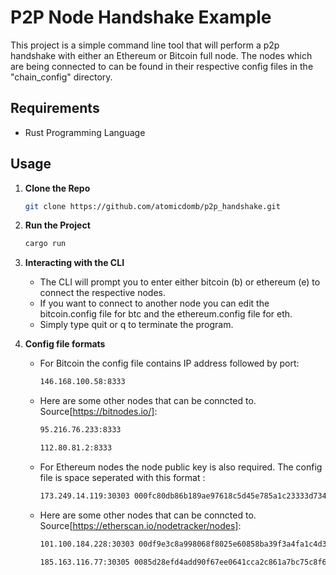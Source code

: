 # P2P Node Handshake Example

This project is a simple command line tool that will perform a p2p handshake with either an Ethereum or Bitcoin full node. The nodes which are being connected to can be found in their respective config files in the "chain_config" directory.

## Requirements
- Rust Programming Language

## Usage

1. **Clone the Repo**
   ```bash
   git clone https://github.com/atomicdomb/p2p_handshake.git
   ```

2. **Run the Project**
   ```bash
   cargo run
   ```

3. **Interacting with the CLI**
	- The CLI will prompt you to enter either bitcoin (b) or ethereum (e) to connect the respective nodes.
	- If you want to connect to another node you can edit the bitcoin.config file for btc and the ethereum.config file for eth.
	- Simply type quit or q to terminate the program.
	
4. **Config file formats**
	- For Bitcoin the config file contains IP address followed by port:
	
		```bash
		146.168.100.58:8333
  		```

	- Here are some other nodes that can be conncted to. Source[https://bitnodes.io/]:
  
		```bash
		95.216.76.233:8333
  		```
  		```bash
		112.80.81.2:8333
  		```

	- For Ethereum nodes the node public key is also required. The config file is space seperated with this format <NodeIP> <NodePubKey>:
	
		```bash
  		173.249.14.119:30303 000fc80db86b189ae97618c5d45e785a1c23333d73488635fc6057ee18436adbad789bb7f032eb675e50bf6b9dffb6e3aa22688d70bc84aa422bb26062feb4e1a5
  		```

	- Here are some other nodes that can be conncted to. Source[https://etherscan.io/nodetracker/nodes]:

		```bash
		101.100.184.228:30303 00df9e3c8a998068f8025e60858ba39f3a4fa1c4d33d3028fd847ab9e72a8f44ccc988af35c1ec23fbf1b72279531a2eb0aeee1bb2a3765e5d86cba87ebbc4cc30
  		```
		```bash
		185.163.116.77:30305 0085d28efd4add90f67ee0641cca2c861a7bc75c8f6f03f85c72057c5fa564d7768ca54338d428ff2f4f57f77be7c0c657be9e560c7fca40e4c99dd6612b64150f
  		```
		
